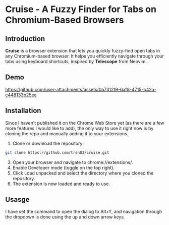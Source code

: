 # Cruise - A Fuzzy Finder for Tabs on Chromium-Based Browsers
## Introduction
****Cruise**** is a browser extension that lets you quickly fuzzy-find open tabs in any Chromium-based browser. It helps you efficiently navigate through your tabs using keyboard shortcuts, inspired by ****Telescope**** from Neovim.

## Demo
https://github.com/user-attachments/assets/0a7312f9-6af8-4715-b42a-c448133b25ee

## Installation
Since I haven't published it on the Chrome Web Store yet (as there are a few more features I would like to add), the only way to use it right now is by cloning the repo and manually adding it to your extensions.
1. Clone or download the repository:
   
```sh
git clone https://github.com/tren03/cruise.git
```
3. Open your browser and navigate to chrome://extensions/.
4. Enable Developer mode (toggle on the top right).
5. Click Load unpacked and select the directory where you cloned the repository.
6. The extension is now loaded and ready to use.

## Usasge
I have set the command to open the dialog to Alt+Y, and navigation through the dropdown is done using the up and down arrow keys.
